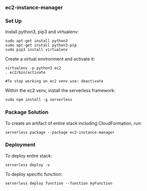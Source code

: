 ### ec2-instance-manager

### Set Up

Install python3, pip3 and virtualenv:

```
sudo apt-get install python3
sudo apt-get install python3-pip
sudo pip3 install virtualenv
```

Create a virtual environment and activate it:

```
virtualenv -p python3 ec2
. ec2/bin/activate

#To stop working on ec2 venv use: deactivate
```

Within the ec2 venv, install the serverless framework:

```sudo npm install -g serverless```


### Package Solution

To create an artifact of entire stack including CloudFormation, run:

```serverless package --package ec2-instance-manager```

### Deployment

To deploy entire stack:

```serverless deploy -v```

To deploy specific function:

```serverless deploy function --function myFunction```
